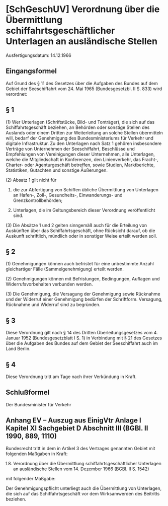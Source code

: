 # [SchGeschUV] Verordnung über die Übermittlung schiffahrtsgeschäftlicher Unterlagen an ausländische Stellen

Ausfertigungsdatum: 14.12.1966

 

## Eingangsformel

Auf Grund des § 11 des Gesetzes über die Aufgaben des Bundes auf dem Gebiet der Seeschiffahrt vom 24. Mai 1965 (Bundesgesetzbl. II S. 833) wird verordnet:


## § 1

(1) Wer Unterlagen (Schriftstücke, Bild- und Tonträger), die sich auf das Schiffahrtsgeschäft beziehen, an Behörden oder sonstige Stellen des Auslands oder einem Dritten zur Weiterleitung an solche Stellen übermitteln will, bedarf der Genehmigung des Bundesministeriums für Verkehr und digitale Infrastruktur. Zu den Unterlagen nach Satz 1 gehören insbesondere Verträge von Unternehmen der Seeschiffahrt, Beschlüsse und Empfehlungen von Vereinigungen dieser Unternehmen, alle Unterlagen, welche die Mitgliedschaft in Konferenzen, den Linienverkehr, das Fracht-, Charter- oder Agenturgeschäft betreffen, sowie Studien, Marktberichte, Statistiken, Gutachten und sonstige Äußerungen.

(2) Absatz 1 gilt nicht für

1. die zur Abfertigung von Schiffen übliche Übermittlung von Unterlagen an Hafen-, Zoll-, Gesundheits-, Einwanderungs- und Grenzkontrollbehörden;

2. Unterlagen, die im Geltungsbereich dieser Verordnung veröffentlicht sind.

(3) Die Absätze 1 und 2 gelten sinngemäß auch für die Erteilung von Auskünften über das Schiffahrtsgeschäft, ohne Rücksicht darauf, ob die Auskunft schriftlich, mündlich oder in sonstiger Weise erteilt werden soll.


## § 2

(1) Genehmigungen können auch befristet für eine unbestimmte Anzahl gleichartiger Fälle (Sammelgenehmigung) erteilt werden.

(2) Genehmigungen können mit Befristungen, Bedingungen, Auflagen und Widerrufsvorbehalten verbunden werden.

(3) Die Genehmigung, die Versagung der Genehmigung sowie Rücknahme und der Widerruf einer Genehmigung bedürfen der Schriftform. Versagung, Rücknahme und Widerruf sind zu begründen.


## § 3

Diese Verordnung gilt nach § 14 des Dritten Überleitungsgesetzes vom 4. Januar 1952 (Bundesgesetzblatt I S. 1) in Verbindung mit § 21 des Gesetzes über die Aufgaben des Bundes auf dem Gebiet der Seeschiffahrt auch im Land Berlin.


## § 4

Diese Verordnung tritt am Tage nach ihrer Verkündung in Kraft.


## Schlußformel

Der Bundesminister für Verkehr


## Anhang EV – Auszug aus EinigVtr Anlage I Kapitel XI Sachgebiet D Abschnitt III  (BGBl. II 1990, 889, 1110)

Bundesrecht tritt in dem in Artikel 3 des Vertrages genannten Gebiet mit folgenden Maßgaben in Kraft:

18. Verordnung über die Übermittlung schiffahrtsgeschäftlicher Unterlagen an ausländische Stellen vom 14. Dezember 1966 (BGBl. II S. 1542)

mit folgender Maßgabe:

Der Genehmigungspflicht unterliegt auch die Übermittlung von Unterlagen, die sich auf das Schiffahrtsgeschäft vor dem Wirksamwerden des Beitritts beziehen.
